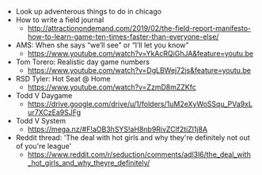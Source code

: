 * Look up adventerous things to do in chicago
* How to write a field journal
  * http://attractionondemand.com/2019/02/the-field-report-manifesto-how-to-learn-game-ten-times-faster-than-everyone-else/
* AMS: When she says “we’ll see” or “I’ll let you know”
  * https://www.youtube.com/watch?v=YkAcRQiGhJA&feature=youtu.be
* Tom Torero: Realistic day game numbers  
  * https://www.youtube.com/watch?v=DgLBWej72is&feature=youtu.be 
* RSD Tyler: Hot Seat @ Home
  * https://www.youtube.com/watch?v=ZzmD8mZZKfc
* Todd V Daygame  
  * https://drive.google.com/drive/u/1/folders/1uM2eXyWoSSqu_PVa9xLur7XCzEa9SJFg
* Todd V System  
  * https://mega.nz/#F!aOB3hSYS!aH8nb9RivZClf2tiZl1j8A
* Reddit thread: 'The deal with hot girls and why they're definitely not out of you're league'  
  * https://www.reddit.com/r/seduction/comments/adl3l6/the_deal_with_hot_girls_and_why_theyre_definitely/
  
